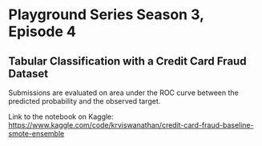 # Playground Series Season 3, Episode 4
## Tabular Classification with a Credit Card Fraud Dataset

Submissions are evaluated on area under the ROC curve between the predicted probability and the observed target.

Link to the notebook on Kaggle: https://www.kaggle.com/code/krviswanathan/credit-card-fraud-baseline-smote-ensemble
